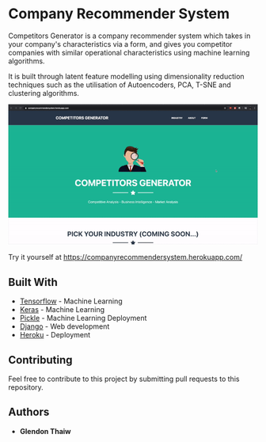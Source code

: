 # Company Recommender System
Competitors Generator is a company recommender system which takes in your company's characteristics via a form, and gives you competitor companies with similar operational characteristics using machine learning algorithms.

It is built through latent feature modelling using dimensionality reduction techniques such as the utilisation of Autoencoders, PCA, T-SNE and clustering algorithms.

![](CRS.gif)

Try it yourself at https://companyrecommendersystem.herokuapp.com/


## Built With
* [Tensorflow](https://www.tensorflow.org/) - Machine Learning
* [Keras](https://keras.io/) - Machine Learning
* [Pickle](https://docs.python.org/3/library/pickle.html) - Machine Learning Deployment 
* [Django](https://www.djangoproject.com/) - Web development 
* [Heroku](https://dashboard.heroku.com/) - Deployment 

## Contributing
Feel free to contribute to this project by submitting pull requests to this repository. 

## Authors
* **Glendon Thaiw**





